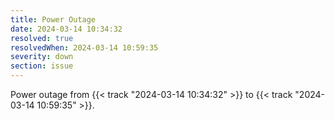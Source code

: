 ```yaml
---
title: Power Outage
date: 2024-03-14 10:34:32
resolved: true
resolvedWhen: 2024-03-14 10:59:35
severity: down
section: issue
---
```


Power outage from {{< track "2024-03-14 10:34:32" >}} to {{< track "2024-03-14 10:59:35" >}}.

